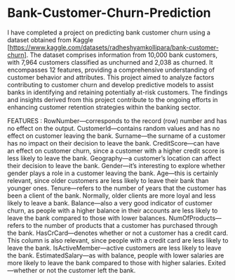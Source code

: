 # Bank-Customer-Churn-Prediction

I have completed a project on predicting bank customer churn using a dataset obtained from Kaggle [https://www.kaggle.com/datasets/radheshyamkollipara/bank-customer-churn]. The dataset comprises information from 10,000 bank customers, with 7,964 customers classified as unchurned and 2,038 as churned. It encompasses 12 features, providing a comprehensive understanding of customer behavior and attributes. This project aimed to analyze factors contributing to customer churn and develop predictive models to assist banks in identifying and retaining potentially at-risk customers. The findings and insights derived from this project contribute to the ongoing efforts in enhancing customer retention strategies within the banking sector.

FEATURES :
RowNumber—corresponds to the record (row) number and has no effect on the output.
CustomerId—contains random values and has no effect on customer leaving the bank.
Surname—the surname of a customer has no impact on their decision to leave the bank.
CreditScore—can have an effect on customer churn, since a customer with a higher credit score is less likely to leave the bank.
Geography—a customer’s location can affect their decision to leave the bank.
Gender—it’s interesting to explore whether gender plays a role in a customer leaving the bank.
Age—this is certainly relevant, since older customers are less likely to leave their bank than younger ones.
Tenure—refers to the number of years that the customer has been a client of the bank. Normally, older clients are more loyal and less likely to leave a bank.
Balance—also a very good indicator of customer churn, as people with a higher balance in their accounts are less likely to leave the bank compared to those with lower balances.
NumOfProducts—refers to the number of products that a customer has purchased through the bank.
HasCrCard—denotes whether or not a customer has a credit card. This column is also relevant, since people with a credit card are less likely to leave the bank.
IsActiveMember—active customers are less likely to leave the bank.
EstimatedSalary—as with balance, people with lower salaries are more likely to leave the bank compared to those with higher salaries.
Exited—whether or not the customer left the bank.
